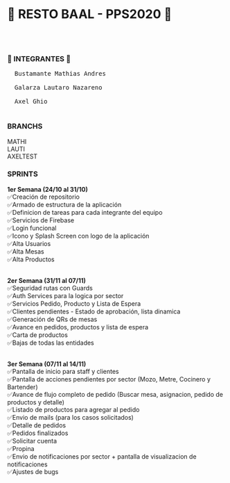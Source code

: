 <h1><strong> 🍕 RESTO BAAL - PPS2020 🍕</strong></h1><br><br>

<h3><strong>🍻 INTEGRANTES 🍻</strong></h3>
<pre>
  Bustamante Mathias Andres <br>
  Galarza Lautaro Nazareno <br>
  Axel Ghio <br>
</pre>
<h3>BRANCHS</h3>
MATHI <br>
LAUTI <br>
AXELTEST <br>

<h3><strong>SPRINTS</strong></h3>

<strong>1er Semana (24/10 al 31/10)</strong><br>
✅Creación de repositorio <br>
✅Armado de estructura de la aplicación<br>
✅Definicion de tareas para cada integrante del equipo<br>
✅Servicios de Firebase<br>
✅Login funcional<br>
✅Icono y Splash Screen con logo de la aplicación<br>
✅Alta Usuarios<br>
✅Alta Mesas<br>
✅Alta Productos<br><br>

<strong>2er Semana (31/11 al 07/11)</strong><br>
✅Seguridad rutas con Guards<br>
✅Auth Services para la logica por sector<br>
✅Servicios Pedido, Producto y Lista de Espera<br>
✅Clientes pendientes - Estado de aprobación, lista dinamica<br>
✅Generación de QRs de mesas<br>
✅Avance en pedidos, productos y lista de espera<br>
✅Carta de productos<br>
✅Bajas de todas las entidades<br><br>

<strong>3er Semana (07/11 al 14/11)</strong><br>
✅Pantalla de inicio para staff y clientes<br>
✅Pantalla de acciones pendientes por sector (Mozo, Metre, Cocinero y Bartender)<br>
✅Avance de flujo completo de pedido (Buscar mesa, asignacion, pedido de productos y detalle)<br>
✅Listado de productos para agregar al pedido<br>
✅Envio de mails (para los casos solicitados)<br>
✅Detalle de pedidos<br>
✅Pedidos finalizados<br>
✅Solicitar cuenta<br>
✅Propina<br>
✅Envio de notificaciones por sector + pantalla de visualizacion de notificaciones<br>
✅Ajustes de bugs<br><br>
